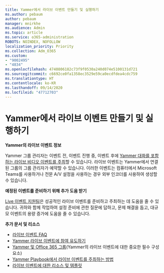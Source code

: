 ```yaml
---
title: Yammer에서 라이브 이벤트 만들기 및 실행하기
ms.author: pebaum
author: pebaum
manager: mnirkhe
ms.audience: Admin
ms.topic: article
ms.service: o365-administration
ROBOTS: NOINDEX, NOFOLLOW
localization_priority: Priority
ms.collection: Adm_O365
ms.custom:
- "9002495"
- "4834"
ms.openlocfilehash: 4740806182c73f9f0530a240d074e5100131d721
ms.sourcegitcommit: c6692ce0fa1358ec3529e59ca0ecdfdea4cdc759
ms.translationtype: HT
ms.contentlocale: ko-KR
ms.lasthandoff: 09/14/2020
ms.locfileid: "47712703"
---
```

# <a name="create-and-run-live-events-in-yammer"></a>Yammer에서 라이브 이벤트 만들기 및 실행하기

**Yammer의 라이브 이벤트 정보**

Yammer 그룹 관리자는 이벤트 전, 이벤트 진행 중, 이벤트 후에 [Yammer 대화를 포함하는 라이브 비디오 이벤트를 주최](https://docs.microsoft.com/yammer/manage-yammer-groups/yammer-live-events)할 수 있습니다. 라이브 이벤트는 Yammer에서 연결된 그룹의 그룹 관리자가 예약할 수 있습니다. 이러한 이벤트는 컴퓨터에서 Microsoft Teams를 사용하거나 전문 A/V 설정을 사용하는 경우 외부 인코더를 사용하여 생성할 수 있습니다.

**예정된 이벤트를 준비하기 위해 추가 도움 받기**

[Live 이벤트 지원팀](https://aka.ms/AA87gbh)은 성공적인 라이브 이벤트를 준비하고 주최하는 데 도움을 줄 수 있습니다. 귀하와 함께 작업하여 설정 준비에 관한 질문에 답하고, 문제 해결을 돕고, 대규모 이벤트의 용량 증가에 도움을 줄 수 있습니다.

**추가 문서 및 리소스**

- [라이브 이벤트 FAQ](https://support.office.com/article/43bbd59d-a734-4c8f-923d-6a239d137d34)
- [Yammer 라이브 이벤트에 참여 유도하기](https://support.office.com/article/drive-engagement-in-a-yammer-live-event-c0244ad8-6dcb-419c-add9-2e4a00543412?ui=en-US&rs=en-US&ad=US)
- [Yammer 및 Office 365 그룹](https://docs.microsoft.com/yammer/manage-yammer-groups/yammer-and-office-365-groups)(Yammer의 라이브 이벤트에 대한 중요한 필수 구성 요소)
- [Yammer Playbook에서 라이브 이벤트를 주최하는 방법](https://aka.ms/LiveEventsinYammerplaybook)
- [라이브 이벤트에 대한 리소스 및 템플릿](https://aka.ms/LiveEventYammerTemplates)
